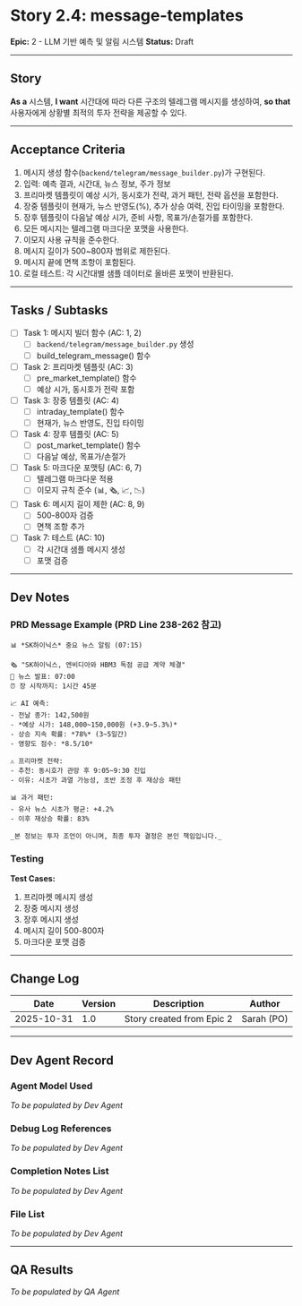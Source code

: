 # Story 2.4: message-templates

**Epic:** 2 - LLM 기반 예측 및 알림 시스템
**Status:** Draft

---

## Story

**As a** 시스템,
**I want** 시간대에 따라 다른 구조의 텔레그램 메시지를 생성하여,
**so that** 사용자에게 상황별 최적의 투자 전략을 제공할 수 있다.

---

## Acceptance Criteria

1. 메시지 생성 함수(`backend/telegram/message_builder.py`)가 구현된다.
2. 입력: 예측 결과, 시간대, 뉴스 정보, 주가 정보
3. 프리마켓 템플릿이 예상 시가, 동시호가 전략, 과거 패턴, 전략 옵션을 포함한다.
4. 장중 템플릿이 현재가, 뉴스 반영도(%), 추가 상승 여력, 진입 타이밍을 포함한다.
5. 장후 템플릿이 다음날 예상 시가, 준비 사항, 목표가/손절가를 포함한다.
6. 모든 메시지는 텔레그램 마크다운 포맷을 사용한다.
7. 이모지 사용 규칙을 준수한다.
8. 메시지 길이가 500~800자 범위로 제한된다.
9. 메시지 끝에 면책 조항이 포함된다.
10. 로컬 테스트: 각 시간대별 샘플 데이터로 올바른 포맷이 반환된다.

---

## Tasks / Subtasks

- [ ] Task 1: 메시지 빌더 함수 (AC: 1, 2)
  - [ ] `backend/telegram/message_builder.py` 생성
  - [ ] build_telegram_message() 함수

- [ ] Task 2: 프리마켓 템플릿 (AC: 3)
  - [ ] pre_market_template() 함수
  - [ ] 예상 시가, 동시호가 전략 포함

- [ ] Task 3: 장중 템플릿 (AC: 4)
  - [ ] intraday_template() 함수
  - [ ] 현재가, 뉴스 반영도, 진입 타이밍

- [ ] Task 4: 장후 템플릿 (AC: 5)
  - [ ] post_market_template() 함수
  - [ ] 다음날 예상, 목표가/손절가

- [ ] Task 5: 마크다운 포맷팅 (AC: 6, 7)
  - [ ] 텔레그램 마크다운 적용
  - [ ] 이모지 규칙 준수 (📊, 🗞️, 📈, 📉)

- [ ] Task 6: 메시지 길이 제한 (AC: 8, 9)
  - [ ] 500-800자 검증
  - [ ] 면책 조항 추가

- [ ] Task 7: 테스트 (AC: 10)
  - [ ] 각 시간대 샘플 메시지 생성
  - [ ] 포맷 검증

---

## Dev Notes

### PRD Message Example (PRD Line 238-262 참고)

```
📊 *SK하이닉스* 중요 뉴스 알림 (07:15)

🗞️ "SK하이닉스, 엔비디아와 HBM3 독점 공급 계약 체결"
📅 뉴스 발표: 07:00
⏰ 장 시작까지: 1시간 45분

📈 AI 예측:
- 전날 종가: 142,500원
- *예상 시가: 148,000~150,000원 (+3.9~5.3%)*
- 상승 지속 확률: *78%* (3~5일간)
- 영향도 점수: *8.5/10*

⚠️ 프리마켓 전략:
- 추천: 동시호가 관망 후 9:05~9:30 진입
- 이유: 시초가 과열 가능성, 초반 조정 후 재상승 패턴

📊 과거 패턴:
- 유사 뉴스 시초가 평균: +4.2%
- 이후 재상승 확률: 83%

_본 정보는 투자 조언이 아니며, 최종 투자 결정은 본인 책임입니다._
```

### Testing

**Test Cases:**
1. 프리마켓 메시지 생성
2. 장중 메시지 생성
3. 장후 메시지 생성
4. 메시지 길이 500-800자
5. 마크다운 포맷 검증

---

## Change Log

| Date | Version | Description | Author |
|------|---------|-------------|--------|
| 2025-10-31 | 1.0 | Story created from Epic 2 | Sarah (PO) |

---

## Dev Agent Record

### Agent Model Used

_To be populated by Dev Agent_

### Debug Log References

_To be populated by Dev Agent_

### Completion Notes List

_To be populated by Dev Agent_

### File List

_To be populated by Dev Agent_

---

## QA Results

_To be populated by QA Agent_
